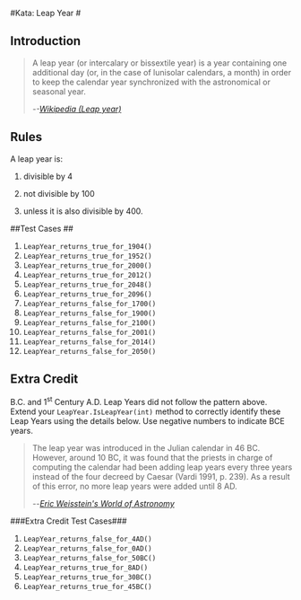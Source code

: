 #Kata: Leap Year #

## Introduction ## 

> A leap year (or intercalary or bissextile year) is a year containing one additional day (or, in the case of lunisolar calendars, a month) in order to keep the calendar year synchronized with the astronomical or seasonal year.
> 
> -<cite>-[Wikipedia (Leap year)](http://en.wikipedia.org/wiki/Leap_year)</cite>


## Rules ##
A leap year is:

1. divisible by 4

2. not divisible by 100 

3. unless it is also divisible by 400.

##Test Cases ##

1. `LeapYear_returns_true_for_1904()`
1. `LeapYear_returns_true_for_1952()`
1. `LeapYear_returns_true_for_2000()`
1. `LeapYear_returns_true_for_2012()`
1. `LeapYear_returns_true_for_2048()`
1. `LeapYear_returns_true_for_2096()`
1. `LeapYear_returns_false_for_1700()`
1. `LeapYear_returns_false_for_1900()`
1. `LeapYear_returns_false_for_2100()`
1. `LeapYear_returns_false_for_2001()`
1. `LeapYear_returns_false_for_2014()`
1. `LeapYear_returns_false_for_2050()` 

## Extra Credit ##

B.C. and 1<sup>st</sup> Century A.D. Leap Years did not follow the pattern above. Extend your `LeapYear.IsLeapYear(int)` method to correctly identify these Leap Years using the details below. Use negative numbers to indicate BCE years.

> The leap year was introduced in the Julian calendar in 46 BC. However, around 10 BC, it was found that the priests in charge of computing the calendar had been adding leap years every three years instead of the four decreed by Caesar (Vardi 1991, p. 239). As a result of this error, no more leap years were added until 8 AD. 
> 
> --<cite>[Eric Weisstein's World of Astronomy](http://scienceworld.wolfram.com/astronomy/LeapYear.html)</cite>

###Extra Credit Test Cases###
1. `LeapYear_returns_false_for_4AD()`
1. `LeapYear_returns_false_for_0AD()`
1. `LeapYear_returns_false_for_50BC()`
1. `LeapYear_returns_true_for_8AD()`
1. `LeapYear_returns_true_for_30BC()`
1. `LeapYear_returns_true_for_45BC()`
